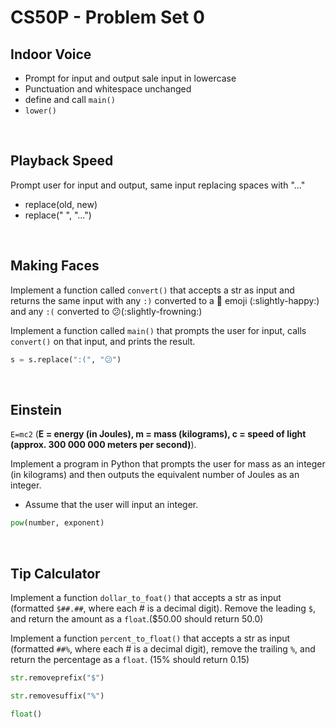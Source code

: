 # CS50P - Problem Set 0 

## Indoor Voice
- Prompt for input and output sale input in lowercase
- Punctuation and whitespace unchanged
- define and call `main()` 
- `lower()`
<br>

## Playback Speed
Prompt user for input and output, same input replacing spaces with "..." 
- replace(old, new)
- replace(" ", "...")
<br>

## Making Faces
Implement a function called `convert()` that accepts a str as input and returns the same input with any `:)` converted to a 🙂 emoji (:slightly-happy:) and any `:(` converted to 😕(:slightly-frowning:)

Implement a function called `main()` that prompts the user for input, calls `convert()` on that input, and prints the result.
```python
s = s.replace(":(", "😕")
```
<br>

## Einstein
`E=mc2` (**E = energy (in Joules), m = mass (kilograms), c = speed of light (approx. 300 000 000 meters per second)**).

Implement a program in Python that prompts the user for mass as an integer (in kilograms) and then outputs the equivalent number of Joules as an integer. 
- Assume that the user will input an integer.
```python
pow(number, exponent)
```
<br>

## Tip Calculator
Implement a function `dollar_to_foat()` that accepts a str as input (formatted `$##.##`, where each # is a decimal digit). Remove the leading `$`, and return the amount as a `float`.($50.00 should return 50.0)


Implement a function `percent_to_float()` that accepts a str as input (formatted `##%`, where each # is a decimal digit), remove the trailing `%`, and return the percentage as a `float`. (15% should return 0.15)
```python
str.removeprefix("$")

str.removesuffix("%")

float()
```
